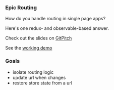 ### Epic Routing

How do you handle routing in single page apps?

Here's one redux- and observable-based answer.

Check out the slides on [GitPitch](https://gitpitch.com/rrcobb/epic-routing/master?grs=github)

See the [working demo](https://epic-routing-hpyotubcli.now.sh)

### Goals
- isolate routing logic
- update url when  changes
- restore store state from a url